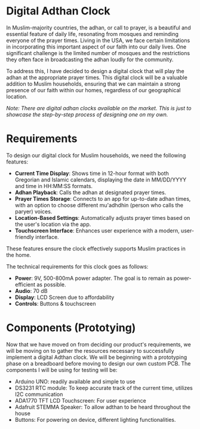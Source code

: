 # Digital Adthan Clock
In Muslim-majority countries, the adhan, or call to prayer, is a beautiful and essential feature of daily life, resonating from mosques and reminding everyone of the prayer times. Living in the USA, we face certain limitations in incorporating this important aspect of our faith into our daily lives. One significant challenge is the limited number of mosques and the restrictions they often face in broadcasting the adhan loudly for the community.

To address this, I have decided to design a digital clock that will play the adhan at the appropriate prayer times. This digital clock will be a valuable addition to Muslim households, ensuring that we can maintain a strong presence of our faith within our homes, regardless of our geographical location.

*Note: There are digital adhan clocks available on the market. This is just to showcase the step-by-step process of designing one on my own.*
# Requirements
To design our digital clock for Muslim households, we need the following features:

- **Current Time Display**: Shows time in 12-hour format with both Gregorian and Islamic calendars, displaying the date in MM/DD/YYYY and time in HH:MM:SS formats.
- **Adhan Playback**: Calls the adhan at designated prayer times.
- **Prayer Times Storage**: Connects to an app for up-to-date adhan times, with an option to choose different mu'adhdhin (person who calls the paryer) voices.
- **Location-Based Settings**: Automatically adjusts prayer times based on the user's location via the app.
- **Touchscreen Interface**: Enhances user experience with a modern, user-friendly interface.

These features ensure the clock effectively supports Muslim practices in the home.

The technical requirements for this clock goes as follows:

- **Power**: 9V, 500-800mA power adapter. The goal is to remain as power-efficient as possible.
- **Audio**: 70 dB
- **Display**: LCD Screen due to affordability
- **Controls**: Buttons & touchscreen

# Components (Prototying)
Now that we have moved on from deciding our product's requirements, we will be moving on to gather the resources necessary to successfully implement a digital Adthan clock. We will be beginning with a prototyping phase on a breadboard before moving to design our own custom PCB. The components I will be using for testing will be:
- Arduino UNO: readily available and simple to use
- DS3231 RTC module: To keep accurate track of the current time, utilizes I2C communication
- ADA1770 TFT LCD Touchscreen: For user experience
- Adafruit STEMMA Speaker: To allow adthan to be heard throughout the house
- Buttons: For powering on device, different lighting functionalities.
  



